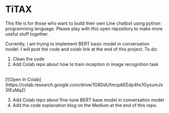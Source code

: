 # TiTAX
This file is for those who want to build their own Line chatbot using python programming language. Please play with this open repository to make more useful stuff together.

Currently, i am trying to implement BERT basic model in conversation model. I will post the code and colab link at the end of this project. 
 To do:
 1. Clean the code
 2. Add Colab repo about how to train inception in image recognition task 
 <br>
 [![Open In Colab](https://colab.research.google.com/drive/1G8DdUfmcpAEEdp4hc1GysumJs3fEsMq2)

 3. Add Colab repo about fine-tune BERT base model in conversation model
 4. Add the code explanation blog on the Medium at the end of this repo.
